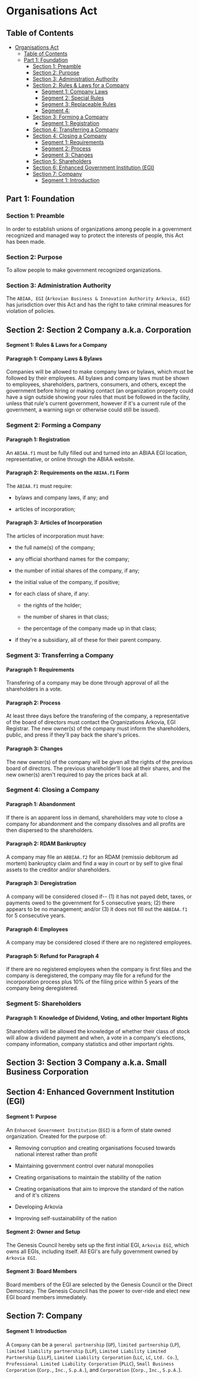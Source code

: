 # Organisations Act

## Table of Contents
- [Organisations Act](#organisations-act)
    - [Table of Contents](#table-of-contents)
    - [Part 1: Foundation](#part-1-foundation)
        - [Section 1: Preamble](#section-1-preamble)
        - [Section 2: Purpose](#section-2-purpose)
        - [Section 3: Administration Authority](#section-3-administration-authority)
        - [Section 2: Rules & Laws for a Company](#section-2-rules--laws-for-a-company)
            - [Segment 1: Company Laws](#segment-1-company-laws)
            - [Segment 2: Special Rules](#segment-2-special-rules)
            - [Segment 3: Replaceable Rules](#segment-3-replaceable-rules)
            - [Segment 4:](#segment-4)
        - [Section 3: Forming a Company](#section-3-forming-a-company)
            - [Segment 1: Registration](#section-1-registration)
        - [Section 4: Transferring a Company](#section-4-transferring-a-company)
        - [Section 4: Closing a Company](#section-4-closing-a-company)
            - [Segment 1: Requirements](#section-1-requirements)
            - [Segment 2: Process](#segment-2-process)
            - [Segment 3: Changes](#segment-3-changes)
        - [Section 5: Shareholders](#section-5-shareholders)
        - [Section 6: Enhanced Government Institution (EGI)](#section-6-enhanced-government-institution-egi)
        - [Section 7: Company](#section-7-company)
            - [Segment 1: Introduction](#segment-1-introduction)

## Part 1: Foundation
### Section 1: Preamble
In order to establish unions of organizations among people in a government recognized and managed way to protect the interests of people, this Act has been made.

### Section 2: Purpose
To allow people to make government recognized organizations.

### Section 3: Administration Authority
The `ABIAA, EGI` (`Arkovian Business & Innovation Authority Arkovia, EGI`) has jurisdiction over this Act and has the right to take criminal measures for violation of policies.

## Section 2: Section 2 Company a.k.a. Corporation
#### Segment 1: Rules & Laws for a Company
#### Paragraph 1: Company Laws & Bylaws
Companies will be allowed to make company laws or bylaws, which must be followed by their employees. All bylaws and company laws must be shown to employees, shareholders, partners, consumers, and others, except the government before hiring or making contact (an organization property could have a sign outside showing your rules that must be followed in the facility, unless that rule's current government, however if it's a current rule of the government, a warning sign or otherwise could still be issued).

### Segment 2: Forming a Company
#### Paragraph 1: Registration
An `ABIAA.f1` must be fully filled out and turned into an ABIAA EGI location, representative, or online through the ABIAA website.

#### Paragraph 2: Requirements on the `ABIAA.f1` Form
The `ABIAA.f1` must require:

- bylaws and company laws, if any; and

- articles of incorporation;

#### Paragraph 3: Articles of Incorporation
The articles of incorporation must have:

- the full name(s) of the company;

- any official shorthand names for the company;

- the number of initial shares of the company, if any;

- the initial value of the company, if positive;

- for each class of share, if any:

    - the rights of the holder;
    
    - the number of shares in that class;
    
    - the percentage of the company made up in that class;
    
- if they're a subsidiary, all of these for their parent company.

### Segment 3: Transferring a Company
#### Paragraph 1: Requirements
Transfering of a company may be done through approval of all the shareholders in a vote.

#### Paragraph 2: Process
At least three days before the transfering of the company, a representative of the board of directors must contact the Organizations Arkovia, EGI Registrar. The new owner(s) of the company must inform the shareholders, public, and press if they'll pay back the share's prices.

#### Paragraph 3: Changes
The new owner(s) of the company will be given all the rights of the previous board of directors. The previous shareholder'll lose all their shares, and the new owner(s) aren't required to pay the prices back at all.

### Segment 4: Closing a Company
#### Paragraph 1: Abandonment
If there is an apparent loss in demand, shareholders may vote to close a company for abandonment and the company dissolves and all profits are then dispersed to the shareholders.

#### Paragraph 2: RDAM Bankruptcy
A company may file an `ABBIAA.f2` for an RDAM (remissio debitorum ad mortem) bankruptcy claim and find a way in court or by self to give final assets to the creditor and/or shareholders.

#### Paragraph 3: Deregistration
A company will be considered closed if--
(1) it has not payed debt, taxes, or payments owed to the government for 5 consecutive years;
(2) there appears to be no management; and/or
(3) it does not fill out the `ABBIAA.f1` for 5 consecutive years.

#### Paragraph 4: Employees
A company may be considered closed if there are no registered employees.

#### Paragraph 5: Refund for Paragraph 4
If there are no registered employees when the company is first files and the company is deregistered, the company may file for a refund for the incorporation process plus 10% of the filing price within 5 years of the company being deregistered.

### Segment 5: Shareholders
#### Paragraph 1: Knowledge of Dividend, Voting, and other Important Rights
Shareholders will be allowed the knowledge of whether their class of stock will allow a dividend payment and when, a vote in a company's elections, company information, company statistics and other important rights.

## Section 3: Section 3 Company a.k.a. Small Business Corporation
## Section 4: Enhanced Government Institution (EGI)
#### Segment 1: Purpose
An `Enhanced Government Institution` (`EGI`) is a form of state owned organization. Created for the purpose of:

- Removing corruption and creating organisations focused towards national interest rather than profit

- Maintaining government control over natural monopolies

- Creating organisations to maintain the stability of the nation

- Creating organisations that aim to improve the standard of the nation and of it's citizens

- Developing Arkovia

- Improving self-sustainability of the nation

#### Segment 2: Owner and Setup
The Genesis Council hereby sets up the first initial EGI, `Arkovia EGI`, which owns all EGIs, including itself. All EGI's are fully government owned by `Arkovia EGI`.

#### Segment 3: Board Members
Board members of the EGI are selected by the Genesis Council or the Direct Democracy. The Genesis Council has the power to over-ride and elect new EGI board members immediately.

## Section 7: Company
#### Segment 1: Introduction
A `Company` can be a `general partnership` (`GP`), `limited partnership` (`LP`), `limited liability partnership` (`LLP`), `Limited Liability Limited Partnership` (`LLLP`), `Limited Liability Corporation` (`LLC`, `LC`, `Ltd. Co.`), `Professional Limited Liability Corporation` (`PLLC`), `Small Business Corporation` (`Corp.`, `Inc.`, `S.p.A.`), and `Corporation` (`Corp.`, `Inc.`, `S.p.A.`). 
